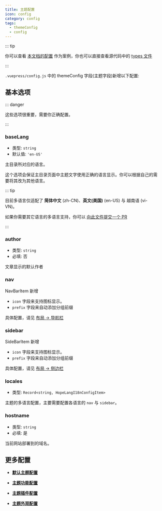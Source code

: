 ```yaml
---
title: 主题配置
icon: config
category: config
tags:
  - themeConfig
  - config
---
```


::: tip

你可以查看 [本文档的配置][docs-config] 作为案例，你也可以直接查看源代码中的 [types 文件](https://github.com/vuepress-theme-hope/vuepress-theme-hope/blob/v1/packages/theme/types/hopeConfig.d.ts)

:::

`.vuepress/config.js` 中的 themeConfig 字段(主题字段)新增以下配置:

## 基本选项

::: danger

这些选项很重要，需要你正确配置。

:::

### baseLang

- 类型: `string`
- 默认值: `'en-US'`

主目录所对应的语言。

这个选项会保证主目录页面中主题文字使用正确的语言显示。你可以根据自己的需要将其改为其他语言。

::: tip

目前多语言仅适配了 **简体中文** (zh-CN)、**英文(美国)** (en-US) 与 越南语 (vi-VN)。

如果你需要其它语言的多语言支持，你可以 [向此文件提交一个 PR](https://github.com/vuepress-theme-hope/vuepress-theme-hope/blob/v1/packages/shared-utils/lib/i18n/config.ts)

:::

### author

- 类型: `string`
- 必填: 否

文章显示的默认作者

### nav <MyBadge text="改进" type="warn" />

NavBarItem 新增

- `icon` 字段来支持图标显示。
- `prefix` 字段来自动添加分组前缀

具体配置，请见 [布局 → 导航栏](../../guide/layout/navbar.md)

### sidebar <MyBadge text="改进" type="warn" />

SideBarItem 新增

- `icon` 字段来支持图标显示。
- `prefix` 字段来自动添加分组前缀

具体配置，请见 [布局 → 侧边栏](../../guide/layout/sidebar.md)

### locales

- 类型: `Record<string, HopeLangI18nConfigItem>`

主题的多语言配置，主要需要配置各语言的 `nav` 与 `sidebar`。

### hostname

- 类型: `string`
- 必填: 是

当前网站部署到的域名。

## 更多配置

- [**默认主题配置**](default.md)

- [**主题功能配置**](feature.md)

- [**主题插件配置**](plugin.md)

- [**主题外观配置**](apperance.md)

[docs-config]: https://github.com/vuepress-theme-hope/vuepress-theme-hope/blob/v1/docs/theme/src/.vuepress/config.js
